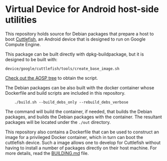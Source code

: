 # Virtual Device for Android host-side utilities

This repository holds source for Debian packages that prepare a host to boot
[Cuttlefish](https://source.android.com/setup/create/cuttlefish), an Android
device that is designed to run on Google Compute Engine.

This package can be built directly with dpkg-buildpackage, but it is
designed to be built with:

    device/google/cuttlefish/tools/create_base_image.sh

[Check out the AOSP tree](https://source.android.com/setup/build/downloading)
to obtain the script.

The Debian packages can be also built with the docker container whose Dockerfile
and build scripts are included in this repository. 

```
    ./build.sh --build_debs_only --rebuild_debs_verbose
```

The command will build the container, if needed, that builds the Debian packages,
and builds the Debian packages with the container. The resultant packages will be
located under the ```./out``` directory.
 
This repository also contains a Dockerfile that can be used to construct an
image for a privileged Docker container, which in turn can boot the cuttlefish
device.  Such a image allows one to develop for Cuttlefish without having to
install a number of packages directly on their host machine. For more details,
read the [BUILDING.md](BUILDING.md) file.
